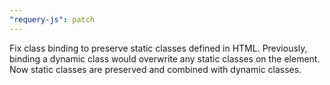 ```yaml
---
"requery-js": patch
---
```


Fix class binding to preserve static classes defined in HTML. Previously, binding a dynamic class would overwrite any static classes on the element. Now static classes are preserved and combined with dynamic classes.

